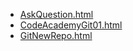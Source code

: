 * [AskQuestion.html](AskQuestion.html)
* [CodeAcademyGit01.html](CodeAcademyGit01.html)
* [GitNewRepo.html](GitNewRepo.html)